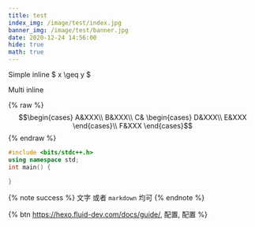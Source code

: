 ```yaml
---
title: test
index_img: /image/test/index.jpg
banner_img: /image/test/banner.jpg
date: 2020-12-24 14:56:00
hide: true
math: true
---
```


Simple inline $ x \geq y $

Multi inline

{% raw %}
$$\begin{cases}
    A&XXX\\
    B&XXX\\
    C&
    \begin{cases}
        D&XXX\\
        E&XXX
    \end{cases}\\
    F&XXX
\end{cases}$$
{% endraw %}

```cpp
#include <bits/stdc++.h>
using namespace std;
int main() {

}
```
{% note success %}
文字 或者 `markdown` 均可
{% endnote %}

{% btn https://hexo.fluid-dev.com/docs/guide/, 配置, 配置 %}
